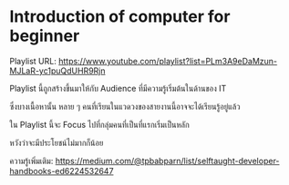 # Introduction of computer for beginner

Playlist URL: https://www.youtube.com/playlist?list=PLm3A9eDaMzun-MJLaR-yc1puQdUHR9Rjn

Playlist นี้ถูกสร้างขึ้นมาให้กับ Audience ที่มีความรู้เริ่มต้นในด้านของ IT

ซึ่งบางเนื้อหานั้น หลาย ๆ คนที่เรียนในแวดวงของสายงานนี้อาจจะได้เรียนรู้อยู่แล้ว

ใน Playlist นี้จะ Focus ไปที่กลุ่มคนที่เป็นที่แรกเริ่มเป็นหลัก

หวังว่าจะมีประโยชน์ไม่มากก็น้อย

ความรู้เพิ่มเติม: https://medium.com/@tpbabparn/list/selftaught-developer-handbooks-ed6224532647
